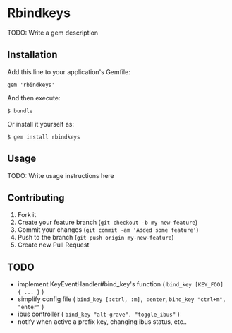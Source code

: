 # Rbindkeys

TODO: Write a gem description

## Installation

Add this line to your application's Gemfile:

	gem 'rbindkeys'

And then execute:

	$ bundle

Or install it yourself as:

	$ gem install rbindkeys

## Usage

TODO: Write usage instructions here

## Contributing

1. Fork it
2. Create your feature branch (`git checkout -b my-new-feature`)
3. Commit your changes (`git commit -am 'Added some feature'`)
4. Push to the branch (`git push origin my-new-feature`)
5. Create new Pull Request

## TODO

* implement KeyEventHandler#bind_key's function ( `bind_key [KEY_FOO] { ... }` )
* simplify config file ( `bind_key [:ctrl, :m], :enter`, `bind_key "ctrl+m", "enter"` )
* ibus controller ( `bind_key "alt-grave", "toggle_ibus"` )
* notify when active a prefix key, changing ibus status, etc..
